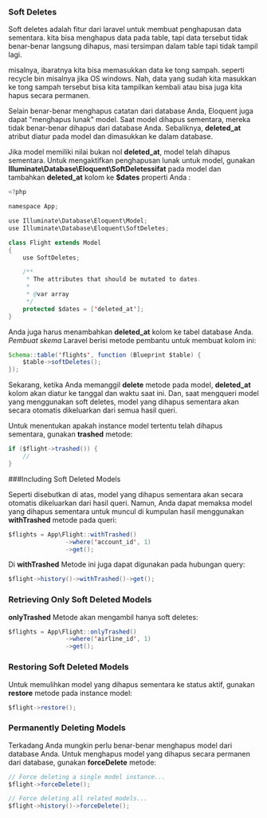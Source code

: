 ### Soft Deletes

Soft deletes adalah fitur dari laravel untuk membuat penghapusan data sementara. kita bisa menghapus data pada table, tapi data tersebut tidak benar-benar langsung dihapus, masi tersimpan dalam table tapi tidak tampil lagi.

misalnya, ibaratnya kita bisa memasukkan data ke tong sampah. seperti recycle bin misalnya jika OS windows. Nah, data yang sudah kita masukkan ke tong sampah tersebut bisa kita tampilkan kembali atau bisa juga kita hapus secara permanen. 

Selain benar-benar menghapus catatan dari database Anda, Eloquent juga dapat "menghapus lunak" model. Saat model dihapus sementara, mereka tidak benar-benar dihapus dari database Anda. Sebaliknya, **deleted_at** atribut diatur pada model dan dimasukkan ke dalam database. 

Jika model memiliki nilai bukan nol **deleted_at**, model telah dihapus sementara. Untuk mengaktifkan penghapusan lunak untuk model, gunakan **Illuminate\Database\Eloquent\SoftDeletessifat** pada model dan tambahkan **deleted_at** kolom ke **$dates** properti Anda :

```java 
<?php

namespace App;

use Illuminate\Database\Eloquent\Model;
use Illuminate\Database\Eloquent\SoftDeletes;

class Flight extends Model
{
    use SoftDeletes;

    /**
     * The attributes that should be mutated to dates.
     *
     * @var array
     */
    protected $dates = ['deleted_at'];
}
```
Anda juga harus menambahkan **deleted_at** kolom ke tabel database Anda. *Pembuat skema* Laravel berisi metode pembantu untuk membuat kolom ini:

```java
Schema::table('flights', function (Blueprint $table) {
    $table->softDeletes();
});
```
Sekarang, ketika Anda memanggil **delete** metode pada model, **deleted_at** kolom akan diatur ke tanggal dan waktu saat ini. Dan, saat mengqueri model yang menggunakan soft deletes, model yang dihapus sementara akan secara otomatis dikeluarkan dari semua hasil queri.

Untuk menentukan apakah instance model tertentu telah dihapus sementara, gunakan **trashed** metode:
```java
if ($flight->trashed()) {
    //
}
```

###Including Soft Deleted Models

Seperti disebutkan di atas, model yang dihapus sementara akan secara otomatis dikeluarkan dari hasil queri. Namun, Anda dapat memaksa model yang dihapus sementara untuk muncul di kumpulan hasil menggunakan **withTrashed** metode pada queri:

```java
$flights = App\Flight::withTrashed()
                ->where('account_id', 1)
                ->get();
```

Di **withTrashed** Metode ini juga dapat digunakan pada hubungan query:

```java
$flight->history()->withTrashed()->get();
```

### Retrieving Only Soft Deleted Models

**onlyTrashed** Metode akan mengambil hanya soft deletes:

```java
$flights = App\Flight::onlyTrashed()
                ->where('airline_id', 1)
                ->get();
```

### Restoring Soft Deleted Models

Untuk memulihkan model yang dihapus sementara ke status aktif, gunakan **restore** metode pada instance model:

```java
$flight->restore();
```
### Permanently Deleting Models
Terkadang Anda mungkin perlu benar-benar menghapus model dari database Anda. Untuk menghapus model yang dihapus secara permanen dari database, gunakan **forceDelete** metode:
```java
// Force deleting a single model instance...
$flight->forceDelete();

// Force deleting all related models...
$flight->history()->forceDelete();
```